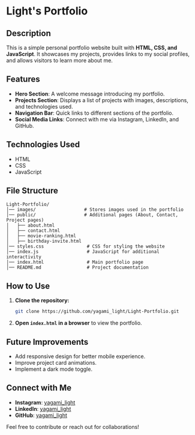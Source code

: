 # Light's Portfolio

## Description
This is a simple personal portfolio website built with **HTML, CSS, and JavaScript**. It showcases my projects, provides links to my social profiles, and allows visitors to learn more about me.

## Features
- **Hero Section**: A welcome message introducing my portfolio.
- **Projects Section**: Displays a list of projects with images, descriptions, and technologies used.
- **Navigation Bar**: Quick links to different sections of the portfolio.
- **Social Media Links**: Connect with me via Instagram, LinkedIn, and GitHub.

## Technologies Used
- HTML
- CSS
- JavaScript

## File Structure
```
Light-Portfolio/
│── images/                  # Stores images used in the portfolio
│── public/                  # Additional pages (About, Contact, Project pages)
│   ├── about.html
│   ├── contact.html
│   ├── movie-ranking.html
│   ├── birthday-invite.html
│── styles.css                # CSS for styling the website
│── index.js                  # JavaScript for additional interactivity
│── index.html                # Main portfolio page
│── README.md                 # Project documentation
```

## How to Use
1. **Clone the repository:**
   ```sh
   git clone https://github.com/yagami_light/Light-Portfolio.git
   ```
2. **Open `index.html` in a browser** to view the portfolio.

## Future Improvements
- Add responsive design for better mobile experience.
- Improve project card animations.
- Implement a dark mode toggle.

## Connect with Me
- **Instagram**: [yagami_light](https://www.instagram.com/yagami_light)
- **LinkedIn**: [yagami_light](https://www.linkedin.com/in/yagami_light)
- **GitHub**: [yagami_light](https://github.com/yagami_light)

Feel free to contribute or reach out for collaborations!
